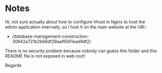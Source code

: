 # Notes

Hi, not sure actually about how to configure Vhost in Nginx to host the admin application internally, so I host it on the main website at the URI : 
- /database-management-construction-30842a721b2b56df29aaf6561ead9df2/

There is no security problem because nobody can guess this folder and this README file is not exposed in web root!

Regards